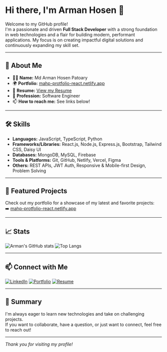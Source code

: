 # Hi there, I'm Arman Hosen 👋

Welcome to my GitHub profile!  
I'm a passionate and driven **Full Stack Developer** with a strong foundation in web technologies and a flair for building modern, performant applications. My focus is on creating impactful digital solutions and continuously expanding my skill set.

---

## 🚀 About Me

- 🧑‍💻 **Name:** Md Arman Hosen Patoary
- 🌍 **Portfolio:** [mahp-protfolio-react.netlify.app](https://mahp-protfolio-react.netlify.app/)  
- 📄 **Resume:** [View my Resume](https://drive.google.com/file/d/1soPE6cOGEdezeueD99H7cEDJKC3H8gYf/view?usp=sharing)  
- 💼 **Profession:** Software Engineer
- 📫 **How to reach me:** See links below!

---

## 🛠️ Skills

- **Languages:** JavaScript, TypeScript, Python
- **Frameworks/Libraries:** React.js, Node.js, Express.js, Bootstrap, Tailwind CSS, Daisy UI
- **Databases:** MongoDB, MySQL, Firebase
- **Tools & Platforms:** Git, GitHub, Netlify, Vercel, Figma
- **Others:** REST APIs, JWT Auth, Responsive & Mobile-first Design, Problem Solving

---

## 🌟 Featured Projects

Check out my portfolio for a showcase of my latest and favorite projects:  
➡️ [mahp-protfolio-react.netlify.app](https://mahp-protfolio-react.netlify.app/)

---

## 📈 Stats

![Arman's GitHub stats](https://github-readme-stats.vercel.app/api?username=Md-Arman-Hosen&show_icons=true&theme=radical)
![Top Langs](https://github-readme-stats.vercel.app/api/top-langs/?username=Md-Arman-Hosen&layout=compact&theme=radical)

---

## 📫 Connect with Me

[![LinkedIn](https://img.shields.io/badge/LinkedIn-blue?logo=linkedin&style=for-the-badge)](https://www.linkedin.com/in/md-arman-hosen-patoary-5b409b20b/)
[![Portfolio](https://img.shields.io/badge/Portfolio-Visit-blueviolet?logo=react&style=for-the-badge)](https://mahp-protfolio-react.netlify.app/)
[![Resume](https://img.shields.io/badge/Resume-View-green?logo=google-drive&style=for-the-badge)](https://drive.google.com/file/d/1soPE6cOGEdezeueD99H7cEDJKC3H8gYf/view?usp=sharing)

---

## 📝 Summary

I'm always eager to learn new technologies and take on challenging projects.  
If you want to collaborate, have a question, or just want to connect, feel free to reach out!

---

_Thank you for visiting my profile!_
